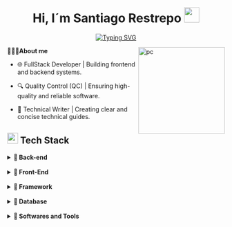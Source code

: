 <h1 align="center"><b>Hi, I´m Santiago Restrepo </b><img src="https://media.giphy.com/media/hvRJCLFzcasrR4ia7z/giphy.gif" width="35"></h1>

<div align="center">

[![Typing SVG](https://readme-typing-svg.demolab.com?font=JetBrains+Mono&weight=800&pause=1000&color=017ACB&vCenter=true&width=435&lines=-+Software+analyst+and+developer+-)](https://git.io/typing-svg)

</div>

<img  align="right" width="200px" alt="pc" src="https://media0.giphy.com/media/v1.Y2lkPTc5MGI3NjExYWg5bzVlYTJ6OGZ3N21kMWF6dmoxdjZjdzVqOWI5czgwcGVnMXZpOCZlcD12MV9pbnRlcm5hbF9naWZfYnlfaWQmY3Q9cw/6KirhLJyR7oMcwgJQk/giphy.gif">

**🧑🏻‍💻About me**
- 🌐 FullStack Developer | Building frontend and backend systems.

- 🔍 Quality Control (QC) | Ensuring high-quality and reliable software.

- 📑 Technical Writer | Creating clear and concise technical guides.

## <img src="https://user-images.githubusercontent.com/74038190/212257465-7ce8d493-cac5-494e-982a-5a9deb852c4b.gif" width ="25"><b> Tech Stack </b>

<p align="center">
<details>
    <summary><b>📁 Back-end</b></summary>

![java](https://img.shields.io/badge/Java-cc0000?style=flat-square&logo=openjdk&logoColor=black)
![pythin](https://img.shields.io/badge/Python-%233776AB?style=flat-square&logo=python&logoColor=white)
![nodejs](https://img.shields.io/badge/Node.js-%235FA04E?style=flat-square&logo=nodedotjs&logoColor=black)
</details>

<br>

<details>
    <summary><b>📁 Front-End</b></summary>

![html](https://img.shields.io/badge/Html-%23E34F26?style=flat-square&logo=html5&logoColor=white)
![css](https://img.shields.io/badge/Css-%23663399?style=flat-square&logo=css&logoColor=white)
![javascript](https://img.shields.io/badge/JavaScript-%23F7DF1E?style=flat-square&logo=javascript&logoColor=black)
</details>

<br>

<details>
    <summary><b>📁 Framework</b></summary>

![Bootstrap](https://img.shields.io/badge/Bootstrap-%237952B3?style=flat-square&logo=bootstrap&logoColor=white)
![Bulma](https://img.shields.io/badge/Bulma-%2314161a?style=flat-square&logo=bulma&logoColor=%2300D1B2)
![tailwindcss](https://img.shields.io/badge/Tailwind-%23030712?style=flat-square&logo=tailwindcss&logoColor=%2300D1B2)
![spring](https://img.shields.io/badge/Spring-%236DB33F?style=flat-square&logo=spring&logoColor=white)
![springb](https://img.shields.io/badge/Spring%20Boot-%236DB33F?style=flat-square&logo=springboot&logoColor=white)
![django](https://img.shields.io/badge/Django-%23092E20?style=flat-square&logo=django&logoColor=white)
![fastapi](https://img.shields.io/badge/FastAPI-%23009688?style=flat-square&logo=fastapi&logoColor=white)
</details>

<br>

<details>
    <summary><b>📁 Database</b></summary>

![Mysql](https://img.shields.io/badge/MySQL-%234479A1?style=flat-square&logo=mysql&logoColor=e69208)
![Sqlserver](https://img.shields.io/badge/SQL%20Server-%236851FF?style=flat-square&logo=make&logoColor=white)
</details>

<br>

<details>
    <summary><b>📁 Softwares and Tools</b></summary>

![github](https://img.shields.io/badge/Github-%23181717?style=flat-square&logo=github&logoColor=white)
![notion](https://img.shields.io/badge/Notion-%23000000?style=flat-square&logo=notion&logoColor=white)
![slack](https://img.shields.io/badge/Slack-%234A154B?style=flat-square&logo=slack&logoColor=white)
![trello](https://img.shields.io/badge/Trello-%230052CC?style=flat-square&logo=trello&logoColor=white)
![draw](https://img.shields.io/badge/Draw.io-%23F08705?style=flat-square&logo=diagramsdotnet&logoColor=white)
![jmeter](https://img.shields.io/badge/JMeter-%23D22128?style=flat-square&logo=apachejmeter&logoColor=white)
![Docusaurus](https://img.shields.io/badge/Docusaurus-%233ecc5f?style=flat-square&logo=docusaurus&logoColor=ffffff)
![Swagger](https://img.shields.io/badge/Swagger-%2385EA2D?style=flat-square&logo=swagger&logoColor=black)
![Insomnia](https://img.shields.io/badge/Insomnia-%234000BF?style=flat-square&logo=insomnia&logoColor=white)
</details>
